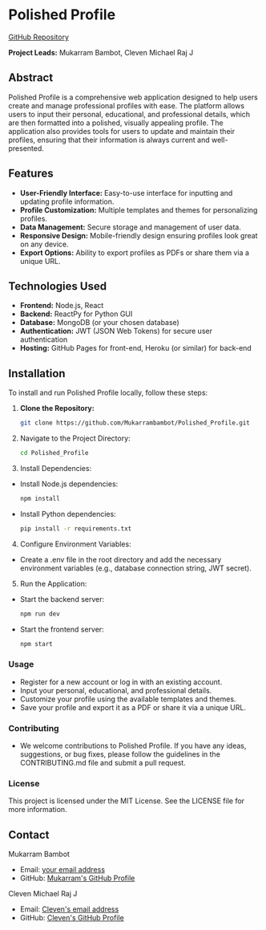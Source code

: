 # Polished Profile
[GitHub Repository](https://github.com/Mukarrambambot/Polished_Profile.git)

**Project Leads:** Mukarram Bambot, Cleven Michael Raj J

## Abstract
Polished Profile is a comprehensive web application designed to help users create and manage professional profiles with ease. The platform allows users to input their personal, educational, and professional details, which are then formatted into a polished, visually appealing profile. The application also provides tools for users to update and maintain their profiles, ensuring that their information is always current and well-presented.

## Features
- **User-Friendly Interface:** Easy-to-use interface for inputting and updating profile information.
- **Profile Customization:** Multiple templates and themes for personalizing profiles.
- **Data Management:** Secure storage and management of user data.
- **Responsive Design:** Mobile-friendly design ensuring profiles look great on any device.
- **Export Options:** Ability to export profiles as PDFs or share them via a unique URL.

## Technologies Used
- **Frontend:** Node.js, React
- **Backend:** ReactPy for Python GUI
- **Database:** MongoDB (or your chosen database)
- **Authentication:** JWT (JSON Web Tokens) for secure user authentication
- **Hosting:** GitHub Pages for front-end, Heroku (or similar) for back-end

## Installation
To install and run Polished Profile locally, follow these steps:

1. **Clone the Repository:**
   ```bash
   git clone https://github.com/Mukarrambambot/Polished_Profile.git

2. Navigate to the Project Directory:

   ```bash
   cd Polished_Profile
3. Install Dependencies:

- Install Node.js dependencies:
   ```bash
   npm install

- Install Python dependencies:
   ```bash
   pip install -r requirements.txt
   
4. Configure Environment Variables:

- Create a .env file in the root directory and add the necessary environment variables (e.g., database connection string, JWT secret).
  
5. Run the Application:

- Start the backend server:
   ```bash
   npm run dev

- Start the frontend server:
   ```bash
   npm start
### Usage
- Register for a new account or log in with an existing account.
- Input your personal, educational, and professional details.
- Customize your profile using the available templates and themes.
- Save your profile and export it as a PDF or share it via a unique URL.

### Contributing
- We welcome contributions to Polished Profile. If you have any ideas, suggestions, or bug fixes, please follow the guidelines in the CONTRIBUTING.md file and submit a pull request.

### License
This project is licensed under the MIT License. See the LICENSE file for more information.

## Contact
Mukarram Bambot
- Email: [your email address](mukbambot118@gmail.com)
- GitHub: [Mukarram's GitHub Profile](https://github.com/Mukarrambambot)

Cleven Michael Raj J
- Email: [Cleven's email address](clevenmichaelraj007@gmail.com)
- GitHub: [Cleven's GitHub Profile](https://github.com/Cleven7)
